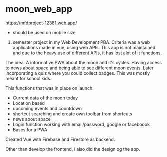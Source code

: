 # moon_web_app
https://mfdproject-12381.web.app/
 * should be used on mobile size

1. semester project in my Web Development PBA. Criteria was a web applications made in vue, using web APIs. 
This app is not maintained and due to the heavy use of different APIs, it has lost alot of it functions. 

The idea: A informative PWA about the moon and it's cycles. Having access to news about space and being able to see different moon events. Later incorporating a quiz where you could collect badges. 
This was mostly meant for school kids. 

This functions that was in place on launch: 
 - Current data of the moon today
 - Location based
 - upcoming events and countdown
 - shortcut searching and create own toolbar from shortcuts
 - news about space
 - Login function working with email/password, google or faceboook
 - Bases for a PWA

Created Vue with Firebase and Firestore as backend.

Other than develop the frontend, i also did the design og the app.

